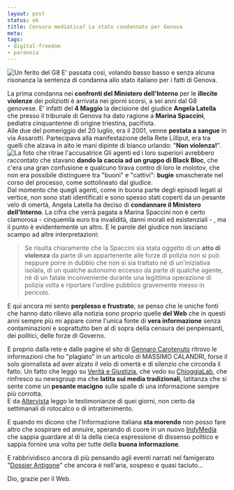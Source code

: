 ```yaml
--- 
layout: post
status: ok
title: Censura mediatica? Lo stato condannato per Genova
meta: 
tags: 
- digital-freedom
- paranoia
---
```

![Un ferito del G8](http://fast.mgpf.it/20070509_g8.gif)
E' passata così, volando basso basso e senza alcuna risonanza la sentenza di condanna allo stato italiano per i fatti di Genova.  
  
La prima condanna nei **confronti del Ministero dell'Interno** per le **illecite violenze** dei poliziotti è arrivata nei giorni scorsi, a sei anni dal G8 genovese.  E' infatti del **4 Maggio** la decisione del giudice **Angela Latella** che presso il tribunale di Genova ha dato ragione a **Marina Spaccini**, pediatra cinquantenne di origine triestina, pacifista.  
Alle due del pomeriggio del 20 luglio, era il 2001, venne **pestata a sangue** in via Assarotti. Partecipava alla manifestazione della Rete Lilliput, era tra quelli che alzava in alto le mani dipinte di bianco urlando: "**Non violenza!**".
![La foto che ritrae l'accusatrice](http://fast.mgpf.it/20070509_g82.jpg)
Gli agenti ed i loro superiori avrebbero raccontato che stavano **dando la caccia ad un gruppo di Black Bloc**, che c'era una gran confusione e qualcuno tirava contro di loro le molotov, che non era possibile distinguere tra "buoni" e "cattivi": **bugie** smascherate nel corso del processo, come sottolineato dal giudice.  
Dal momento che quegli agenti, come in buona parte degli episodi legati al vertice, non sono stati identificati e sono spesso stati coperti da un pesante velo di omertà, Angela Latella ha deciso di **condannare il Ministero dell'Interno**. La cifra che verrà pagata a Marina Spaccini non è certo clamorosa - cinquemila euro tra invalidità, danni morali ed esistenziali - , ma il punto è evidentemente un altro. E le parole del giudice non lasciano scampo ad altre interpretazioni:  
> Se risulta chiaramente che la Spaccini sia stata oggetto di un **atto di violenza** da parte di un appartenente alle forze di polizia non si può neppure porre in dubbio che non si sia trattato né di un'iniziativa isolata, di un qualche autonomo eccesso da parte di qualche agente, né di un fatale inconveniente durante una legittima operazione di polizia volta e riportare l'ordine pubblico gravemente messo in pericolo.  
  
E qui ancora mi sento **perplesso e frustrato**, se penso che le uniche fonti che hanno dato rilievo alla notizia sono proprio quelle **del Web** che in questi anni sempre più mi appare come l'unica fonte di **vera informazione** senza contaminazioni e soprattutto ben al di sopra della censura dei penpensanti, dei politici, delle forze di Governo.  
  
E proprio dalla rete e dalle pagine el sito di [Gennaro Carotenuto](http://www.gennarocarotenuto.it/dblog/articolo.asp?articolo=1096) ritrovo le informazioni che ho "plagiato" in un articolo di MASSIMO CALANDRI, forse il solo giornalista ad aver alzato il velo di omertà e di silenzio che circonda il fatto. Un fatto che leggo su [Verità e Giustizia](http://www.veritagiustizia.it/rassegna_stampa/prima_condanna_per_le_violenze_delle_forze_dellordine.php), che vedo su  [ChioggiaLab](http://www.chioggialab.org/web/spip.php?breve1), che rinfresco su newsgroup ma che **latita sui media tradizionali**, latitanza che si sente come un **pesante macigno** sulle spalle di una informazione sempre più corrotta.  
E da [Altervista](http://g82001.altervista.org/testimonianze20.htm) leggo le testimonianze di quei giorni, non certo da settimanali di rotocalco o di intrattenimento.  
  
E quando mi dicono che l'Informazione italiana **sta morendo** non posso fare altro che sospirare ed annuire, sperando di cuore in un nuovo [IndyMedia](http://www.indymedia.org/it/) che sappia guardare al di la della cieca espressione di dissenso politico e sappia fornire una volta per tutte della **buona informazione**.  
  
E rabbrividisco ancora di più pensando agli eventi narrati nel famigerato "[Dossier Antigone](http://www.rainews24.rai.it/notizia.asp?newsid=24215)" che ancora è nell'aria, sospeso e quasi taciuto...  
  
Dio, grazie per il Web.  
  
   
